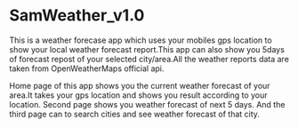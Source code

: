 # SamWeather_v1.0
This is a weather forecase app which uses your mobiles gps location to show your local weather forecast report.This app can also show you 5days of forecast repost of your selected city/area.All the weather reports data are taken from OpenWeatherMaps official api.

Home page of this app shows you the current weather forecast of your area.It takes your gps location and shows you result according to your location.
Second page shows you weather forecast of next 5 days.
And the third page can to search cities and see weather forecast of that city.
